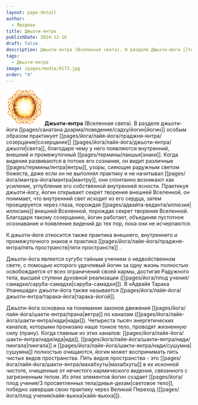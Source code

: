 ```yaml
---
layout: page-detail
author:
  - Яшодеви
title: Джьоти-янтра
publishDate: 2024-12-16
draft: false
description: Джьоти-янтра (Вселенная света). В разделе Джьоти-йоги [[terms/y/йогин|йогин]] особым образом практикует созерцание света, благодаря чему у него появляются внутренний, внешний и промежуточный знаки.
tags:
  - Джьоти-янтра
image: /pages/media/8173.jpg
order: "4"
---
```

![](pages/media/8173.jpg)
**Джьоти-янтра** (Вселенная света). В разделе джьоти-йоги [[pages/санатана дхарма/поведение/садху/йогин|йогин]] особым образом практикует [[pages/йога/лайя-йога/праджня-янтра/созерцание|созерцание]] [[pages/йога/лайя-йога/джьоти-янтра/джьоти|света]], благодаря чему у него появляются внутренний, внешний и промежуточный [[pages/термины/лакшья|знаки]]. 
Когда видения развиваются в потоке его сознания, он видит различные [[pages/термины/янтра|янтры]], узоры, сияющие радужным светом божеств, даже если он не выполнял практику и не начитывал [[pages/йога/мантра-йога/мантра|мантру]], они спонтанно возникают как усиление, углубление его собственной внутренней ясности.
Практикуя джьоти-йогу, йогин открывает секрет творения внешней Вселенной, он понимает, что внутренний свет исходит из его сердца, затем проецируется через глаза, порождая [[pages/адвайта-веданта/иллюзия|иллюзию]] внешней Вселенной, порождая секрет творения Вселенной. Благодаря такому созерцанию, йогин работает, объединяя пустотное осознавание и появление видений до тех пор, пока они не исчерпаются.

К джьоти-йоге относится также практика внешнего, внутреннего и промежуточного знаков и практика [[pages/йога/лайя-йога/праджня-янтра/пять пространств|пяти пространств]] .

Джьоти-йога является сугубо тайным учением о недвойственном свете, с помощью которого удачливый йогин за одну жизнь полностью освобождается от всех ограничений своей кармы, достигая Радужного тела, высшей ступени духовной реализации ([[pages/йога/плод учения/самадхи/саруба-самадхи|саруба-самадхи]]). В «Адвайя Тарака Упанишаде» джьоти-йога также называется [[pages/йога/лайя-йога/джьоти-янтра/тарака-йога|тарака-йогой]].

Джьоти-йога основана на понимании законов движения [[pages/йога/лайя-йога/шакти-янтра/прана|ветра]] по каналам ([[pages/йога/лайя-йога/шакти-янтра/нади|нади]]). Четыреста тысяч энергетических каналов, которыми пронизано наше тонкое тело, проводят жизненную силу (прану). Когда главные из этих каналов: [[pages/йога/лайя-йога/шакти-янтра/нади/ида|ида]], [[pages/йога/лайя-йога/шакти-янтра/нади/пингала|пингала]] и [[pages/йога/лайя-йога/шакти-янтра/нади/сушумна|сушумна]] полностью очищаются, йогин может воспринимать пять чистых видов пространства. Пять видов пространства - это [[pages/йога/лайя-йога/шакти-янтра/махабхуты|махабхуты]] в их исконной чистоте, очищенные от нечистого кармического видения, связанного с загрязненным телом. Из этих элементов йогин создает [[pages/йога/плод учения/3 просветленных тела/дивья-дехам|световое тело]], победно завершая свою практику через Великий Переход ([[pages/йога/плод учения/кайя-вьюха|кайя-вьюха]]).